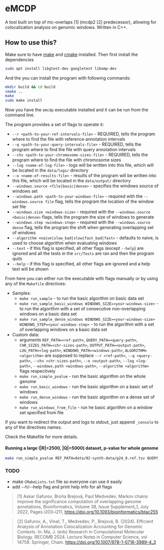 # eMCDP

A tool built on top of mc-overlaps [1] (mcdp2 [2] predecessor), allowing for colocalization analysis on genomic windows. Written in C++.

## How to use this?

Make sure to have [make](https://www.gnu.org/software/make/manual/make.html) and [cmake](https://cmake.org/) installed. Then first install the dependencies
```bash
sudo apt install libgtest-dev googletest libomp-dev
```

And the you can install the program with following commands:
```bash
mkdir build && cd build
cmake ..
make
sudo make install
```

Now you have the `emcdp` executable installed and it can be run from the command line.

The program provides a set of flags to operate it:

- `--r <path-to-your-ref-intervals-file>` - REQUIRED, tells the program where to find the file with reference annotation intervals
- `--q <path-to-your-query-intervals-file>` - REQUIRED, tells the program where to find the file with query annotation intervals
- `--chs <path-to-your-chromosome-sizes-file>` - REQUIRED, tells the program where to find the file with chromosome sizes
- `--log <name-of-log-file>` - logs will be written into this file, which will be located in the `data/logs/` directory
- `--o <name-of-results-file>` - results of the program will be written into this file, which will be located in the `data/output/` directory
- `--windows.source <file|basic|dense>` - specifies the windows source of windows set
- `--windows.path <path-to-your-windows-file>` - required with the `--windows.source file` flag, tells the program the location of the window set file
- `--windows.size <windows-size>` - required with the `--windows.source <basic|dense>` flags, tells the program the size of windows to generate
- `--windows.step <windows-step>` - required with the `--windows.source dense` flag, tells the program the shift when generating overlapping set of windows
- `--algorithm <naive|slow_bad|slow|fast_bad|fast>` - defaults to naive, is used to choose algorithm when evaluating windows
- `--test` - if this flag is specified, all other flags (except `--help`) are ignored and all the tests in the `src/Tests` are ran and then the program quits
- `--help` - if this flag is specified, all other flags are ignored and a help text will be shown

From here you can either run the executable with flags manually or by using any of the `Makefile` directives:

- Samples:
  - `make run_sample` - to run the basic algorithm on basic data set
  - `make run_sample_basic_windows WINDOWS_SIZE=<your-windows-size>` - to run the algorithm with a set of consecutive non-overlapping windows on a basic data set
  - `make run_sample_dense_windows WINDOWS_SIZE=<your-windows-size> WINDOWS_STEP=<your-windows-step>` - to run the algorithm with a set of overlapping windows on a basic data set
- Custom data:
  - arguments `REF_PATH=<ref-path>`, `QUERY_PATH=<query-path>`, `CHR_SIZES_PATH=<chr-sizes-path>`, `OUTPUT_PATH=<output-path>`, `LOG_PATH=<log-path>`, `WINDOWS_PATH=<windows-path>`, `ALGORITHM=<algorithm>` are supposed to replace `--r <ref-path>`, `--q <query-path>`, `--chs <chr-sizes-path>`, `--o <output-path>`, `--log <log-path>`, `--windows.path <windows-path>`, `--algorithm <algorithm>` flags respecitvely
  - `make run_simple_pvalue` - run the basic algorithm on the whole genome
  - `make run_basic_windows` - run the basic algorithm on a basic set of windows
  - `make run_dense_windows` - run the basic algorithm on a dense set of windows
  - `make run_windows_from_file` - run he basic algorithm on a window set specified from file

If you want to redirect the output and logs to stdout, just append `_console` to any of the directives names.

Check the Makefile for more details.

#### Running a large (|R|=2500, |Q|=5000) dataset, p-value for whole genome

```bash
make run_simple_pvalue REF_PATH=data/02-synth-data/g24_8.ref.tsv QUERY_PATH=data/02-synth-data/g24_8.query.tsv CHR_SIZES_PATH=data/02-synth-data/g24_sizes.tsv OUTPUT_PATH=data/output/02-synth-data-g24_8.txt
```

### TODO

- make `CMakeLists.txt` file so everyone can use it easily
- add --h/--help flag and print help info for all flags

> [1] Askar Gafurov, Broňa Brejová, Paul Medvedev,
> Markov chains improve the significance computation of overlapping genome annotations,
> Bioinformatics, Volume 38, Issue Supplement_1, July 2022, Pages i203–i211, https://doi.org/10.1093/bioinformatics/btac255

> [2] Gafurov, A., Vinař, T., Medvedev, P., Brejová, B. (2024). Efficient Analysis of Annotation Colocalization Accounting for Genomic Contexts. In: Ma, J. (eds) Research in Computational Molecular Biology. RECOMB 2024. Lecture Notes in Computer Science, vol 14758. Springer, Cham. https://doi.org/10.1007/978-1-0716-3989-4_3
